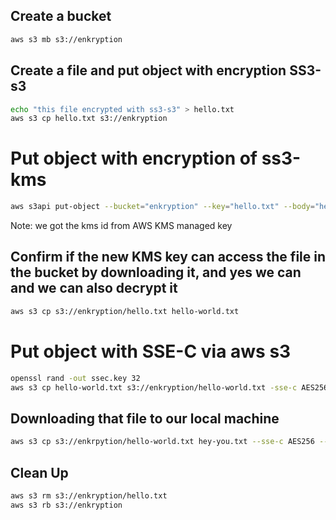 ## Create a bucket
```sh
aws s3 mb s3://enkryption
```
## Create a file and put object with encryption SS3-s3 
```sh
echo "this file encrypted with ss3-s3" > hello.txt
aws s3 cp hello.txt s3://enkryption
```
# Put object with encryption of ss3-kms
```sh
aws s3api put-object --bucket="enkryption" --key="hello.txt" --body="hello.txt" --server-side-encryption "aws:kms" --ssekms-key-id "abcd"
```
Note: we got the kms id from AWS KMS managed key

## Confirm if the new KMS key can access the file in the bucket by downloading it, and yes we can and we can also decrypt it
```sh
aws s3 cp s3://enkryption/hello.txt hello-world.txt
```
# Put object with SSE-C via aws s3 
```sh
openssl rand -out ssec.key 32
aws s3 cp hello-world.txt s3://enkryption/hello-world.txt -sse-c AES256 --sse-c-key fileb://ssec.key
```

## Downloading that file to our local machine
```sh
aws s3 cp s3://enkrpytion/hello-world.txt hey-you.txt --sse-c AES256 --sse-c-key fileb://ssec.key
```
## Clean Up
```sh
aws s3 rm s3://enkryption/hello.txt
aws s3 rb s3://enkryption
```
